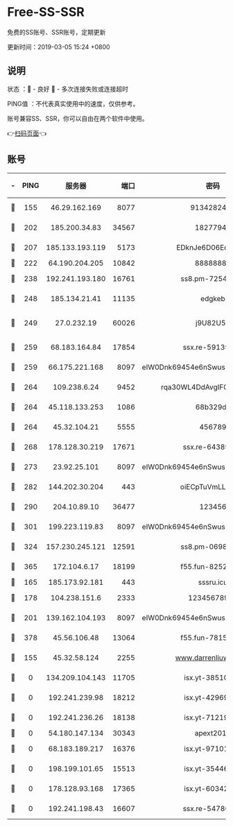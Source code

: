 # Free-SS-SSR

免费的SS账号、SSR账号，定期更新

更新时间：2019-03-05 15:24 +0800

## 说明

状态     ：🙂 - 良好 🙁 - 多次连接失败或连接超时

PING值   ：不代表真实使用中的速度，仅供参考。

账号兼容SS、SSR，你可以自由在两个软件中使用。

👉[扫码页面](https://liesauer.github.io/free-ss-ssr.github.io/)👈

## 账号

|-|PING|服务器|端口|密码|加密方式|区域|
|:----:|:----:|:-----:|-----:|:----:|:----:|:----:|
|🙂|155|46.29.162.169|8077|9134282479|aes-256-cfb|RU|
|🙂|202|185.200.34.83|34567|18277940|aes-256-cfb|US|
|🙂|207|185.133.193.119|5173|EDknJe6D06EoWDaw|aes-256-cfb|US|
|🙂|222|64.190.204.205|10842|88888888|rc4-md5|US|
|🙂|238|192.241.193.180|16761|ss8.pm-72545882|aes-256-cfb|US|
|🙂|248|185.134.21.41|11135|edgkeb|aes-256-cfb|GB|
|🙂|249|27.0.232.19|60026|j9U82U53|xchacha20-ietf-poly1305|HK|
|🙂|259|68.183.164.84|17854|ssx.re-59139311|aes-256-cfb|US|
|🙂|259|66.175.221.168|8097|eIW0Dnk69454e6nSwuspv9DmS201tQ0D|aes-256-cfb|US|
|🙂|264|109.238.6.24|9452|rqa30WL4DdAvgIFG6Fs3znzTa|aes-256-cfb|FR|
|🙂|264|45.118.133.253|1086|68b329da|aes-256-cfb|SG|
|🙂|264|45.32.104.21|5555|456789|aes-256-cfb|SG|
|🙂|268|178.128.30.219|17671|ssx.re-64389778|aes-256-cfb|SG|
|🙂|273|23.92.25.101|8097|eIW0Dnk69454e6nSwuspv9DmS201tQ0D|aes-256-cfb|US|
|🙂|282|144.202.30.204|443|oiECpTuVmLLxk4Ts|aes-256-cfb|US|
|🙂|290|204.10.89.10|36477|123456|aes-256-cfb|US|
|🙂|301|199.223.119.83|8097|eIW0Dnk69454e6nSwuspv9DmS201tQ0D|aes-256-cfb|US|
|🙂|324|157.230.245.121|12591|ss8.pm-06983018|aes-256-cfb|SG|
|🙂|365|172.104.6.17|18199|f55.fun-82524174|aes-256-cfb|US|
|🙂|165|185.173.92.181|443|sssru.icu|rc4-md5|RU|
|🙂|178|104.238.151.6|2333|12345678900|aes-256-cfb|JP|
|🙂|201|139.162.104.193|8097|eIW0Dnk69454e6nSwuspv9DmS201tQ0D|aes-256-cfb|JP|
|🙂|378|45.56.106.48|13064|f55.fun-78155284|aes-256-cfb|US|
|🙁|155|45.32.58.124|2255|www.darrenliuwei.com|aes-256-cfb|JP|
|🙁|0|134.209.104.143|11705|isx.yt-38510096|aes-256-cfb|SG|
|🙁|0|192.241.239.98|18212|isx.yt-42969531|aes-256-cfb|US|
|🙁|0|192.241.236.26|18138|isx.yt-71219423|aes-256-cfb|US|
|🙁|0|54.180.147.134|30343|apext2019|chacha20|KR|
|🙁|0|68.183.189.217|16376|isx.yt-97101614|aes-256-cfb|SG|
|🙁|0|198.199.101.65|15513|isx.yt-35446579|aes-256-cfb|US|
|🙁|0|178.128.93.168|17365|isx.yt-60342023|aes-256-cfb|SG|
|🙁|0|192.241.198.43|16607|ssx.re-54780207|aes-256-cfb|US|
